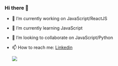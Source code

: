 ### Hi there 👋


- 🔭 I’m currently working on JavaScript/ReactJS
- 🌱 I’m currently learning JavaScript
- 👯 I’m looking to collaborate on JavaScript/Python
- 📫 How to reach me: [Linkedin](https://www.linkedin.com/in/chaudhary-kunal/)

  ![](https://komarev.com/ghpvc/?username=Briber162&color=60FC25)
